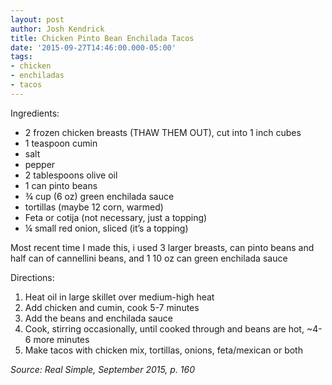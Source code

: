 ```yaml
---
layout: post
author: Josh Kendrick
title: Chicken Pinto Bean Enchilada Tacos
date: '2015-09-27T14:46:00.000-05:00'
tags:
- chicken
- enchiladas
- tacos
---
```


Ingredients:
* 2 frozen chicken breasts (THAW THEM OUT), cut into 1 inch cubes
* 1 teaspoon cumin
* salt
* pepper
* 2 tablespoons olive oil
* 1 can pinto beans
* ¾ cup (6 oz) green enchilada sauce
* tortillas (maybe 12 corn, warmed)
* Feta or cotija (not necessary, just a topping)
* ¼ small red onion, sliced (it’s a topping)

Most recent time I made this, i used 3 larger breasts, can pinto beans and half can of cannellini beans, and 1 10 oz can green enchilada sauce

Directions:
1. Heat oil in large skillet over medium-high heat
2. Add chicken and cumin, cook 5-7 minutes
3. Add the beans and enchilada sauce
4. Cook, stirring occasionally, until cooked through and beans are hot, ~4-6 more minutes
5. Make tacos with chicken mix, tortillas, onions, feta/mexican or both

*Source: Real Simple, September 2015, p. 160*